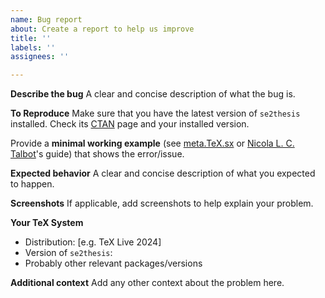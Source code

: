 ```yaml
---
name: Bug report
about: Create a report to help us improve
title: ''
labels: ''
assignees: ''

---
```


**Describe the bug**
A clear and concise description of what the bug is.

**To Reproduce**
Make sure that you have the latest version of `se2thesis` installed. Check its [CTAN](https://ctan.org/pkg/se2thesis) page and your installed version.

Provide a **minimal working example** (see [meta.TeX.sx](https://tex.meta.stackexchange.com/q/228/14622) or [Nicola L. C. Talbot](http://mirrors.ctan.org/info/dickimaw/dickimaw-minexample.pdf)'s guide) that shows the error/issue.

**Expected behavior**
A clear and concise description of what you expected to happen.

**Screenshots**
If applicable, add screenshots to help explain your problem.

**Your TeX System**
 - Distribution: [e.g. TeX Live 2024]
 - Version of `se2thesis`:
 - Probably other relevant packages/versions

**Additional context**
Add any other context about the problem here.
